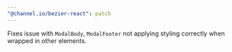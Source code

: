 ```yaml
---
"@channel.io/bezier-react": patch
---
```


Fixes issue with `ModalBody`, `ModalFooter` not applying styling correctly when wrapped in other elements.
